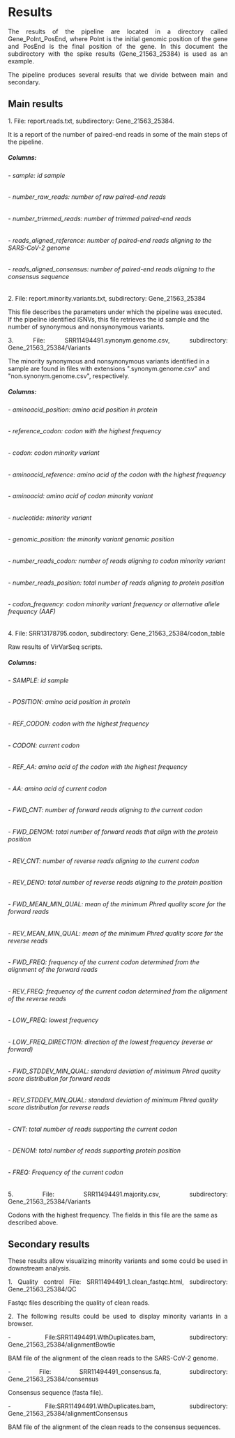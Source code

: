 # Results

<p align="justify">
The results of the pipeline are located in a directory called Gene_PoInt_PosEnd, where PoInt is the initial genomic position of the gene and PosEnd is the final position of the gene. In this document the subdirectory with the spike results (Gene_21563_25384) is used as an example.
</p>

<p align="justify">
The pipeline produces several results that we divide between main and secondary. 
</p>
 
## Main results

<p align="justify">
1. File: report.reads.txt, subdirectory: Gene_21563_25384.

 It is a report of the number of paired-end reads in some of the main steps of the pipeline.  
</p>
 
##### Columns:
###### - sample: id sample  
###### - number_raw_reads: number of raw paired-end reads        
###### - number_trimmed_reads: number of trimmed paired-end reads    
###### - reads_aligned_reference: number of paired-end reads aligning to the SARS-CoV-2 genome 
###### - reads_aligned_consensus: number of paired-end reads aligning to the consensus sequence

<p align="justify">
2. File: report.minority.variants.txt, subdirectory: Gene_21563_25384

This file describes the parameters under which the pipeline was executed. If the pipeline identified iSNVs, this file retrieves the id sample and the number of synonymous and nonsynonymous variants.
</p>

<p align="justify">
3. File: SRR11494491.synonym.genome.csv, subdirectory: Gene_21563_25384/Variants

 The minority synonymous and nonsynonymous variants identified in a sample are found in files with extensions ".synonym.genome.csv" and "non.synonym.genome.csv", respectively.
</p>

##### Columns:
###### - aminoacid_position: amino acid position in protein
###### - reference_codon: codon with the highest frequency
###### - codon: codon minority variant  
###### - aminoacid_reference: amino acid of the codon with the highest frequency    
###### - aminoacid: amino acid of codon minority variant       
###### - nucleotide: minority variant      
###### - genomic_position: the minority variant genomic position       
###### - number_reads_codon: number of reads aligning to codon minority variant      
###### - number_reads_position: total number of reads aligning to protein position   
###### - codon_frequency: codon minority variant frequency or alternative allele frequency (AAF) 


<p align="justify">
4. File: SRR13178795.codon, subdirectory: Gene_21563_25384/codon_table

Raw results of VirVarSeq scripts.
</p>
 
##### Columns:
###### - SAMPLE: id sample  
###### - POSITION: amino acid position in protein       
###### - REF_CODON: codon with the highest frequency       
###### - CODON: current codon   
###### - REF_AA: amino acid of the codon with the highest frequency  
###### - AA: amino acid of current codon     
###### - FWD_CNT: number of forward reads aligning to the current codon  
###### - FWD_DENOM: total number of forward reads that align with the protein position
###### - REV_CNT: number of reverse reads aligning to the current codon
###### - REV_DENO: total number of reverse reads aligning to the protein position 
###### - FWD_MEAN_MIN_QUAL: mean of the minimum Phred quality score for the forward reads      
###### - REV_MEAN_MIN_QUAL: mean of the minimum Phred quality score for the reverse reads       
###### - FWD_FREQ: frequency of the current codon determined from the alignment of the forward reads        
###### - REV_FREQ: frequency of the current codon determined from the alignment of the reverse reads        
###### - LOW_FREQ: lowest frequency        
###### - LOW_FREQ_DIRECTION: direction of the lowest frequency (reverse or forward)      
###### - FWD_STDDEV_MIN_QUAL:  standard deviation of minimum Phred quality score distribution for forward reads  
###### - REV_STDDEV_MIN_QUAL: standard deviation of minimum Phred quality score distribution for reverse reads 
###### - CNT: total number of reads supporting the current codon     
###### - DENOM: total number of reads supporting protein position   
###### - FREQ: Frequency of the current codon 


<p align="justify">
5. File: SRR11494491.majority.csv, subdirectory: Gene_21563_25384/Variants

Codons with the highest frequency. The fields in this file are the same as described above.
</p>

## Secondary results  
<p align="justify">
These results allow visualizing minority variants and some could be used in downstream analysis.
</p>

<p align="justify">
1. Quality control
File: SRR11494491_1.clean_fastqc.html, subdirectory: Gene_21563_25384/QC

Fastqc files describing the quality of clean reads.
</p>

<p align="justify">
2. The following results could be used to display minority variants in a browser.
</p>
<p align="justify">
 - File:SRR11494491.WthDuplicates.bam, subdirectory: Gene_21563_25384/alignmentBowtie

 BAM file of the alignment of the clean reads to the SARS-CoV-2 genome. 
</p>
<p align="justify"> 
- File: SRR11494491_consensus.fa, subdirectory: Gene_21563_25384/consensus

Consensus sequence (fasta file).
</p>
<p align="justify"> 
- File:SRR11494491.WthDuplicates.bam, subdirectory: Gene_21563_25384/alignmentConsensus

BAM file of the alignment of the clean reads to the consensus sequences.
</p>
